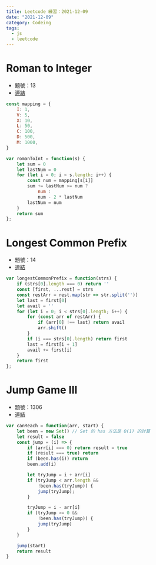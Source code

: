 ```yaml
---
title: Leetcode 練習：2021-12-09 
date: "2021-12-09"
category: Codeing
tags:
  - js
  - leetcode
---
```


# Roman to Integer
* 題號：13
* [連結](https://leetcode.com/problems/roman-to-integer/)

```js
const mapping = {
    I: 1,
    V: 5,
    X: 10,
    L: 50,
    C: 100,
    D: 500,
    M: 1000,
}

var romanToInt = function(s) {
    let sum = 0
    let lastNum = 0
    for (let i = 0; i < s.length; i++) {
        const num = mapping[s[i]]
        sum += lastNum >= num ?
            num :
            num - 2 * lastNum
        lastNum = num
    }
    return sum
};
```

# Longest Common Prefix
* 題號：14
* [連結](https://leetcode.com/problems/longest-common-prefix/)

```js
var longestCommonPrefix = function(strs) {
    if (strs[0].length === 0) return ''
    const [first, ...rest] = strs
    const restArr = rest.map(str => str.split(''))
    let last = first[0]
    let avail = ''
    for (let i = 0; i < strs[0].length; i++) {
        for (const arr of restArr) {
            if (arr[0] !== last) return avail
            arr.shift()
        }
        if (i === strs[0].length) return first
        last = first[i + 1]
        avail += first[i]
    }
    return first
};
```

# Jump Game III
* 題號：1306
* [連結](https://leetcode.com/problems/jump-game-iii/)

```js
var canReach = function(arr, start) {
    let been = new Set() // Set 的 has 方法是 O(1) 的計算
    let result = false
    const jump = (i) => {
        if (arr[i] === 0) return result = true
        if (result === true) return
        if (been.has(i)) return
        been.add(i)

        let tryJump = i + arr[i]
        if (tryJump < arr.length &&
            !been.has(tryJump)) {
            jump(tryJump);
        }

        tryJump = i - arr[i]
        if (tryJump >= 0 &&
            !been.has(tryJump)) {
            jump(tryJump)
        }
    }

    jump(start)
    return result
}
```
